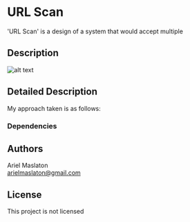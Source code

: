 # URL Scan

'URL Scan' is a design of a system that would accept multiple 




## Description

![alt text](https://github.com/[username]/[reponame]/blob/[branch]/image.jpg?raw=true)



## Detailed Description
My approach taken is as follows:


### Dependencies




## Authors

Ariel Maslaton  
[arielmaslaton@gmail.com](https://github.com/arielmaslaton/)


## License

This project is not licensed

